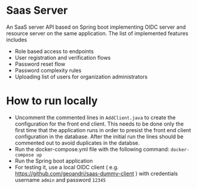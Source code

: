 # Saas Server

An SaaS server API based on Spring boot implementing OIDC server and resource server on the same application.
The list of implemented features includes

- Role based access to endpoints
- User registration and verification flows
- Password reset flow
- Password complexity rules
- Uploading list of users for organization administrators

# How to run locally

- Uncomment the commented lines in `AddClient.java` to create the configuration for the front end client. This needs to be done only the first time that the application runs in order to presist the front end client configuration in the database. After the initial run the lines should be commented out to avoid duplicates in the databse.
- Run the docker-compose.yml file with the following command: `docker-compose up`
- Run the Spring boot application
- For testing it, use a local OIDC client ( e.g. https://github.com/geoandri/saas-dummy-client ) with credentials username `admin` and password `12345`